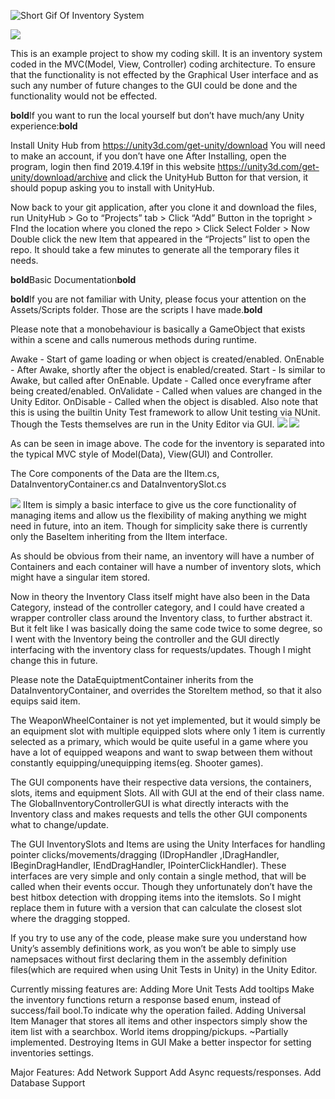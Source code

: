 
![Short Gif Of Inventory System](https://imgur.com/a/d4Vpix6)

![](https://i.imgur.com/P97sI7w.png)

This is an example project to show my coding skill. It is an inventory system coded in the MVC(Model, View, Controller) coding architecture. To ensure that the functionality is not effected by the Graphical User interface and as such any number of future changes to the GUI could be done and the functionality would not be effected.



**bold**If you want to run the local yourself but don’t have much/any Unity experience:**bold**

Install Unity Hub from https://unity3d.com/get-unity/download
You will need to make an account, if you don’t have one
After Installing, open the program, login then find 2019.4.19f in this website https://unity3d.com/get-unity/download/archive and click the UnityHub Button for that version, it should popup asking you to install with UnityHub.

Now back to your git application, after you clone it and download the files, run UnityHub > Go to “Projects” tab > Click “Add” Button in the topright > FInd the location where you cloned the repo > Click Select Folder > Now Double click the new Item that appeared in the “Projects” list to open the repo. It should take a few minutes to generate all the temporary files it needs.

**bold**Basic Documentation**bold**

**bold**If you are not familiar with Unity, please focus your attention on the Assets/Scripts folder. Those are the scripts I have made.**bold**

Please note that a monobehaviour is basically a GameObject that exists within a scene and calls numerous methods during runtime. 

Awake - Start of game loading or when object is created/enabled.
OnEnable - After Awake, shortly after the object is enabled/created.
Start - Is similar to Awake, but called after OnEnable.
Update - Called once everyframe after being created/enabled.
OnValidate - Called when values are changed in the Unity Editor.
OnDisable - Called when the object is disabled.
Also note that this is using the builtin Unity Test framework to allow Unit testing via NUnit. Though the Tests themselves are run in the Unity Editor via GUI.
![](https://i.imgur.com/M4hlObB.png)
![](https://i.imgur.com/XpxtIxy.png)

As can be seen in image  above. The code for the inventory is separated into the typical MVC style of Model(Data), View(GUI) and Controller.

The Core components of the Data are the IItem.cs, DataInventoryContainer.cs and DataInventorySlot.cs

![](https://i.imgur.com/T2BZJsZ.png)
IItem is simply a basic interface to give us the core functionality of managing items and allow us the flexibility of making anything we might need in future,  into an item. Though for simplicity sake there is currently only the BaseItem inheriting from the IItem interface.


As should be obvious from their name, an inventory will have a number of Containers and each container will have a number of inventory slots, which might have a singular item stored.

Now in theory the Inventory Class itself might have also been in the Data Category, instead of the controller category, and I could have created a wrapper controller class around the Inventory class, to further abstract it. But it felt like I was basically doing the same code twice to some degree, so I went with the Inventory being the controller and the GUI directly interfacing with the inventory class for requests/updates. Though I might change this in future.

Please note the DataEquiptmentContainer inherits from the DataInventoryContainer, and overrides the StoreItem method, so that it also equips said item.

The WeaponWheelContainer is not yet implemented, but it would simply be an equipment slot with multiple equipped slots where only 1 item is currently selected as a primary, which would be quite useful in a game where you have a lot of equipped weapons and want to swap between them without constantly equipping/unequipping items(eg. Shooter games).

The GUI components have their respective data versions, the containers, slots, items and equipment Slots. All with GUI at the end of their class name.
The GlobalInventoryControllerGUI is what directly interacts with the Inventory class and makes requests and tells the other GUI components what to change/update.

The GUI InventorySlots and Items are using the Unity Interfaces for handling pointer clicks/movements/dragging (IDropHandler ,IDragHandler, IBeginDragHandler, IEndDragHandler, IPointerClickHandler). These interfaces are very simple and only contain a single method, that will be called when their events occur. Though they unfortunately don’t have the best hitbox detection with dropping items into the itemslots. So I might replace them in future with a version that can calculate the closest slot where the dragging stopped.

If you try to use any of the code, please make sure you understand how Unity’s assembly definitions work, as you won’t be able to simply use namepsaces without first declaring them in the assembly definition files(which are required when using Unit Tests in Unity) in the Unity Editor.

Currently missing features are:
Adding More Unit Tests
Add tooltips
Make the inventory functions return a response based enum, instead of success/fail bool.To indicate why the operation failed.
Adding Universal Item Manager that stores all items and other inspectors simply show the item list with a searchbox.
World items dropping/pickups. ~Partially implemented.
Destroying Items in GUI
Make a better inspector for setting inventories settings.


Major Features:
Add Network Support
Add Async requests/responses.
Add Database Support
